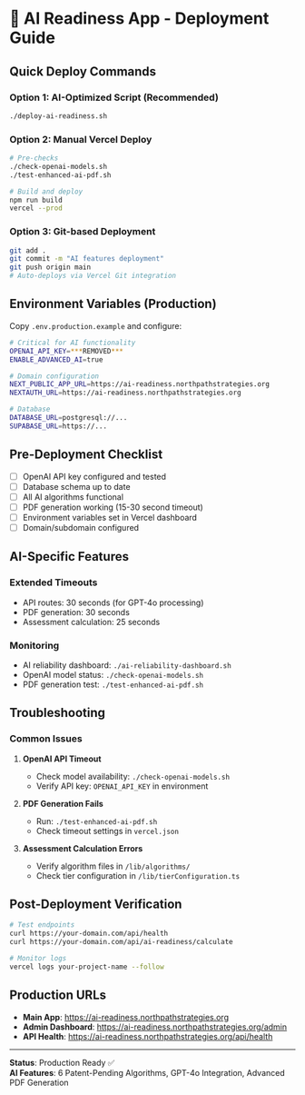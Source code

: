 # 🚀 AI Readiness App - Deployment Guide

## Quick Deploy Commands

### Option 1: AI-Optimized Script (Recommended)
```bash
./deploy-ai-readiness.sh
```

### Option 2: Manual Vercel Deploy
```bash
# Pre-checks
./check-openai-models.sh
./test-enhanced-ai-pdf.sh

# Build and deploy
npm run build
vercel --prod
```

### Option 3: Git-based Deployment
```bash
git add .
git commit -m "AI features deployment"
git push origin main
# Auto-deploys via Vercel Git integration
```

## Environment Variables (Production)

Copy `.env.production.example` and configure:

```bash
# Critical for AI functionality
OPENAI_API_KEY=***REMOVED***
ENABLE_ADVANCED_AI=true

# Domain configuration
NEXT_PUBLIC_APP_URL=https://ai-readiness.northpathstrategies.org
NEXTAUTH_URL=https://ai-readiness.northpathstrategies.org

# Database
DATABASE_URL=postgresql://...
SUPABASE_URL=https://...
```

## Pre-Deployment Checklist

- [ ] OpenAI API key configured and tested
- [ ] Database schema up to date
- [ ] All AI algorithms functional
- [ ] PDF generation working (15-30 second timeout)
- [ ] Environment variables set in Vercel dashboard
- [ ] Domain/subdomain configured

## AI-Specific Features

### Extended Timeouts
- API routes: 30 seconds (for GPT-4o processing)
- PDF generation: 30 seconds
- Assessment calculation: 25 seconds

### Monitoring
- AI reliability dashboard: `./ai-reliability-dashboard.sh`
- OpenAI model status: `./check-openai-models.sh`
- PDF generation test: `./test-enhanced-ai-pdf.sh`

## Troubleshooting

### Common Issues

1. **OpenAI API Timeout**
   - Check model availability: `./check-openai-models.sh`
   - Verify API key: `OPENAI_API_KEY` in environment

2. **PDF Generation Fails**
   - Run: `./test-enhanced-ai-pdf.sh`
   - Check timeout settings in `vercel.json`

3. **Assessment Calculation Errors**
   - Verify algorithm files in `/lib/algorithms/`
   - Check tier configuration in `/lib/tierConfiguration.ts`

## Post-Deployment Verification

```bash
# Test endpoints
curl https://your-domain.com/api/health
curl https://your-domain.com/api/ai-readiness/calculate

# Monitor logs
vercel logs your-project-name --follow
```

## Production URLs

- **Main App**: https://ai-readiness.northpathstrategies.org
- **Admin Dashboard**: https://ai-readiness.northpathstrategies.org/admin
- **API Health**: https://ai-readiness.northpathstrategies.org/api/health

---

**Status**: Production Ready ✅  
**AI Features**: 6 Patent-Pending Algorithms, GPT-4o Integration, Advanced PDF Generation
